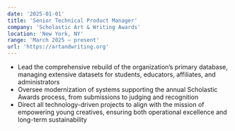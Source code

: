 ```yaml
---
date: '2025-01-01'
title: 'Senior Technical Product Manager'
company: 'Scholastic Art & Writing Awards'
location: 'New York, NY'
range: 'March 2025 – present'
url: 'https://artandwriting.org'
---
```


- Lead the comprehensive rebuild of the organization’s primary database, managing extensive datasets for students, educators, affiliates, and administrators
- Oversee modernization of systems supporting the annual Scholastic Awards process, from submissions to judging and recognition
- Direct all technology-driven projects to align with the mission of empowering young creatives, ensuring both operational excellence and long-term sustainability
